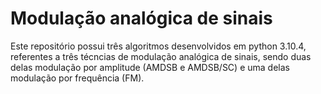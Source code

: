 # Modulação analógica de sinais
Este repositório possui três algoritmos desenvolvidos em python 3.10.4, referentes a três técncias de modulação analógica de sinais, sendo duas delas modulação por amplitude (AMDSB e AMDSB/SC) e uma delas modulação por frequência (FM).

